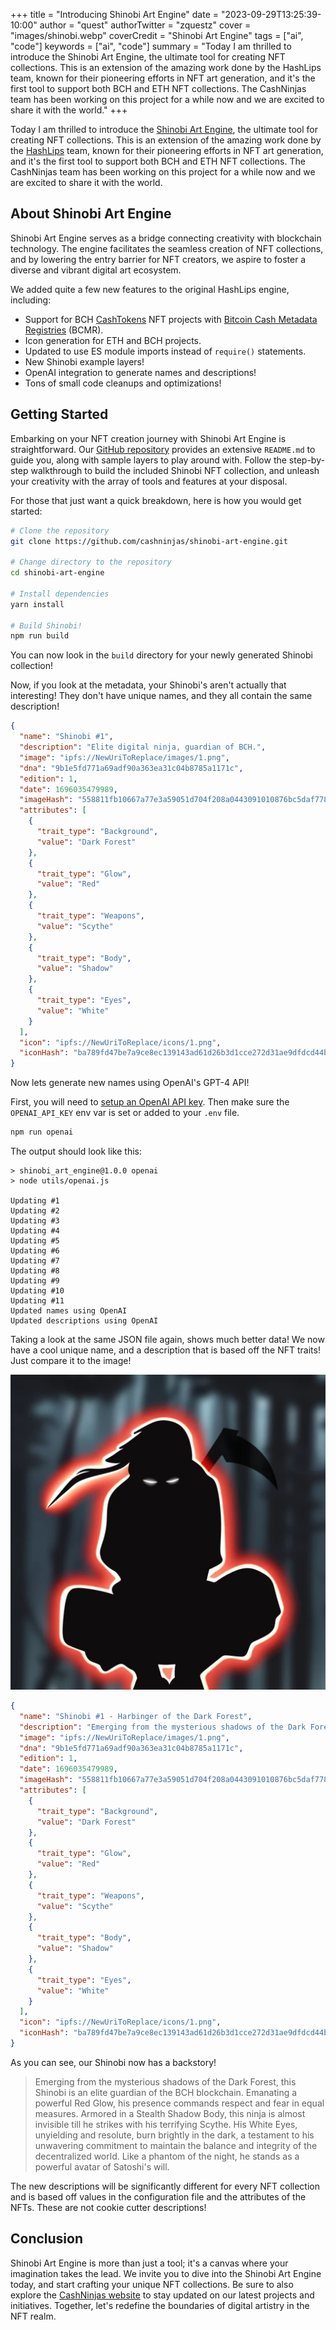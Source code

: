 +++
title = "Introducing Shinobi Art Engine"
date = "2023-09-29T13:25:39-10:00"
author = "quest"
authorTwitter = "zquestz"
cover = "images/shinobi.webp"
coverCredit = "Shinobi Art Engine"
tags = ["ai", "code"]
keywords = ["ai", "code"]
summary = "Today I am thrilled to introduce the Shinobi Art Engine, the ultimate tool for creating NFT collections. This is an extension of the amazing work done by the HashLips team, known for their pioneering efforts in NFT art generation, and it's the first tool to support both BCH and ETH NFT collections. The CashNinjas team has been working on this project for a while now and we are excited to share it with the world."
+++

Today I am thrilled to introduce the [Shinobi Art Engine](https://github.com/cashninjas/shinobi-art-engine), the ultimate tool for creating NFT collections. This is an extension of the amazing work done by the [HashLips](https://hashlips.io/) team, known for their pioneering efforts in NFT art generation, and it's the first tool to support both BCH and ETH NFT collections. The CashNinjas team has been working on this project for a while now and we are excited to share it with the world.

## About Shinobi Art Engine

Shinobi Art Engine serves as a bridge connecting creativity with blockchain technology. The engine facilitates the seamless creation of NFT collections, and by lowering the entry barrier for NFT creators, we aspire to foster a diverse and vibrant digital art ecosystem.

We added quite a few new features to the original HashLips engine, including:

- Support for BCH [CashTokens](https://cashtokens.org) NFT projects with [Bitcoin Cash Metadata Registries](https://cashtokens.org/docs/bcmr/chip/) (BCMR).
- Icon generation for ETH and BCH projects.
- Updated to use ES module imports instead of `require()` statements.
- New Shinobi example layers!
- OpenAI integration to generate names and descriptions!
- Tons of small code cleanups and optimizations!

## Getting Started

Embarking on your NFT creation journey with Shinobi Art Engine is straightforward. Our [GitHub repository](https://github.com/cashninjas/shinobi-art-engine) provides an extensive `README.md` to guide you, along with sample layers to play around with. Follow the step-by-step walkthrough to build the included Shinobi NFT collection, and unleash your creativity with the array of tools and features at your disposal.

For those that just want a quick breakdown, here is how you would get started:

```zsh
# Clone the repository
git clone https://github.com/cashninjas/shinobi-art-engine.git

# Change directory to the repository
cd shinobi-art-engine

# Install dependencies
yarn install

# Build Shinobi!
npm run build
```

You can now look in the `build` directory for your newly generated Shinobi collection!

Now, if you look at the metadata, your Shinobi's aren't actually that interesting! They don't have unique names, and they all contain the same description!

```json
{
  "name": "Shinobi #1",
  "description": "Elite digital ninja, guardian of BCH.",
  "image": "ipfs://NewUriToReplace/images/1.png",
  "dna": "9b1e5fd771a69adf90a363ea31c04b8785a1171c",
  "edition": 1,
  "date": 1696035479989,
  "imageHash": "558811fb10667a77e3a59051d704f208a0443091010876bc5daf7788fbeb716c",
  "attributes": [
    {
      "trait_type": "Background",
      "value": "Dark Forest"
    },
    {
      "trait_type": "Glow",
      "value": "Red"
    },
    {
      "trait_type": "Weapons",
      "value": "Scythe"
    },
    {
      "trait_type": "Body",
      "value": "Shadow"
    },
    {
      "trait_type": "Eyes",
      "value": "White"
    }
  ],
  "icon": "ipfs://NewUriToReplace/icons/1.png",
  "iconHash": "ba789fd47be7a9ce8ec139143ad61d26b3d1cce272d31ae9dfdcd44b7f3ca267"
}
```

Now lets generate new names using OpenAI's GPT-4 API!

First, you will need to [setup an OpenAI API key](https://platform.openai.com/apps). Then make sure the `OPENAI_API_KEY` env var is set or added to your `.env` file.

```zsh
npm run openai
```

The output should look like this:

```
> shinobi_art_engine@1.0.0 openai
> node utils/openai.js

Updating #1
Updating #2
Updating #3
Updating #4
Updating #5
Updating #6
Updating #7
Updating #8
Updating #9
Updating #10
Updating #11
Updated names using OpenAI
Updated descriptions using OpenAI
```

Taking a look at the same JSON file again, shows much better data! We now have a cool unique name, and a description that is based off the NFT traits! Just compare it to the image!

![Harbinger of the Dark Forest](images/harbinger.webp)

```json
{
  "name": "Shinobi #1 - Harbinger of the Dark Forest",
  "description": "Emerging from the mysterious shadows of the Dark Forest, this Shinobi is an elite guardian of the BCH blockchain. Emanating a powerful Red Glow, his presence commands respect and fear in equal measures. Armored in a Stealth Shadow Body, this ninja is almost invisible till he strikes with his terrifying Scythe. His White Eyes, unyielding and resolute, burn brightly in the dark, a testament to his unwavering commitment to maintain the balance and integrity of the decentralized world. Like a phantom of the night, he stands as a powerful avatar of Satoshi's will.",
  "image": "ipfs://NewUriToReplace/images/1.png",
  "dna": "9b1e5fd771a69adf90a363ea31c04b8785a1171c",
  "edition": 1,
  "date": 1696035479989,
  "imageHash": "558811fb10667a77e3a59051d704f208a0443091010876bc5daf7788fbeb716c",
  "attributes": [
    {
      "trait_type": "Background",
      "value": "Dark Forest"
    },
    {
      "trait_type": "Glow",
      "value": "Red"
    },
    {
      "trait_type": "Weapons",
      "value": "Scythe"
    },
    {
      "trait_type": "Body",
      "value": "Shadow"
    },
    {
      "trait_type": "Eyes",
      "value": "White"
    }
  ],
  "icon": "ipfs://NewUriToReplace/icons/1.png",
  "iconHash": "ba789fd47be7a9ce8ec139143ad61d26b3d1cce272d31ae9dfdcd44b7f3ca267"
}
```

As you can see, our Shinobi now has a backstory!

> Emerging from the mysterious shadows of the Dark Forest, this Shinobi is an elite guardian of the BCH blockchain. Emanating a powerful Red Glow, his presence commands respect and fear in equal measures. Armored in a Stealth Shadow Body, this ninja is almost invisible till he strikes with his terrifying Scythe. His White Eyes, unyielding and resolute, burn brightly in the dark, a testament to his unwavering commitment to maintain the balance and integrity of the decentralized world. Like a phantom of the night, he stands as a powerful avatar of Satoshi's will.

The new descriptions will be significantly different for every NFT collection and is based off values in the configuration file and the attributes of the NFTs. These are not cookie cutter descriptions!

## Conclusion

Shinobi Art Engine is more than just a tool; it's a canvas where your imagination takes the lead. We invite you to dive into the Shinobi Art Engine today, and start crafting your unique NFT collections. Be sure to also explore the [CashNinjas website](https://ninjas.cash) to stay updated on our latest projects and initiatives. Together, let's redefine the boundaries of digital artistry in the NFT realm.
